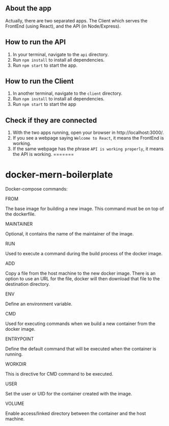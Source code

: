 ## About the app
Actually, there are two separated apps. The Client which serves the FrontEnd (using React), and the API (in Node/Express).

## How to run the API
1. In your terminal, navigate to the `api` directory.
2. Run `npm install` to install all dependencies.
3. Run `npm start` to start the app.

## How to run the Client
1. In another terminal, navigate to the `client` directory.
2. Run `npm install` to install all dependencies.
3. Run `npm start` to start the app

## Check if they are connected
1. With the two apps running, open your browser in http://localhost:3000/.
2. If you see a webpage saying `Welcome to React`, it means the FrontEnd is working.
3. If the same webpage has the phrase `API is working properly`, it means the API is working.
=======
# docker-mern-boilerplate

Docker-compose commands: 

FROM

The base image for building a new image. This command must be on top of the dockerfile.

MAINTAINER

Optional, it contains the name of the maintainer of the image.

RUN

Used to execute a command during the build process of the docker image.

ADD

Copy a file from the host machine to the new docker image. There is an option to use an URL for the file, docker will then download that file to the destination directory.

ENV

Define an environment variable.

CMD

Used for executing commands when we build a new container from the docker image.

ENTRYPOINT

Define the default command that will be executed when the container is running.

WORKDIR

This is directive for CMD command to be executed.

USER

Set the user or UID for the container created with the image.

VOLUME

Enable access/linked directory between the container and the host machine.
